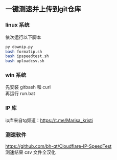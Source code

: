 ## 一键测速并上传到git仓库

### linux 系统
依次运行以下脚本
```bash
py downip.py
bash formatip.sh
bash ipspeedtest.sh
bash uploadcsv.sh
```

### win 系统
先安装 gitbash 和 curl  
再运行 run.bat  

### IP 库
ip库来自tg频道：https://t.me/Marisa_kristi

### 测速软件
https://github.com/bh-qt/Cloudflare-IP-SpeedTest  
测速结果 csv 文件全汉化
